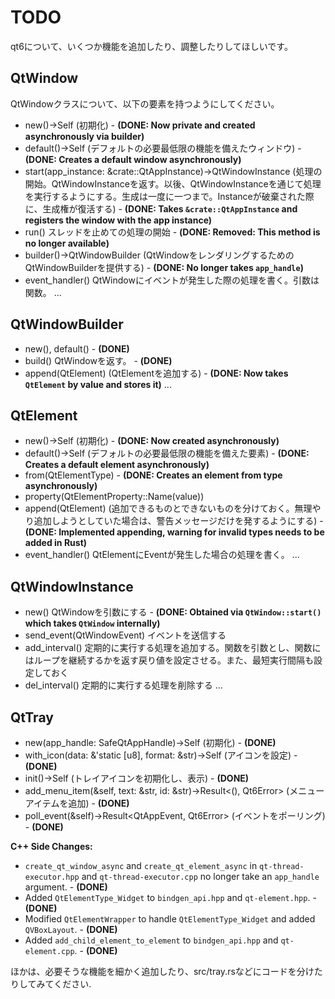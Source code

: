 # TODO
qt6について、いくつか機能を追加したり、調整したりしてほしいです。

## QtWindow

QtWindowクラスについて、以下の要素を持つようにしてください。

- new()->Self (初期化) - **(DONE: Now private and created asynchronously via builder)**
- default()->Self (デフォルトの必要最低限の機能を備えたウィンドウ) - **(DONE: Creates a default window asynchronously)**
- start(app_instance: &crate::QtAppInstance)->QtWindowInstance (処理の開始。QtWindowInstanceを返す。以後、QtWindowInstanceを通じて処理を実行するようにする。生成は一度に一つまで。Instanceが破棄された際に、生成権が復活する) - **(DONE: Takes `&crate::QtAppInstance` and registers the window with the app instance)**
- run() スレッドを止めての処理の開始 - **(DONE: Removed: This method is no longer available)**
- builder()->QtWindowBuilder (QtWindowをレンダリングするためのQtWindowBuilderを提供する) - **(DONE: No longer takes `app_handle`)**
- event_handler() QtWindowにイベントが発生した際の処理を書く。引数は関数。
...
## QtWindowBuilder

- new(), default() - **(DONE)**
- build() QtWindowを返す。 - **(DONE)**
- append(QtElement) (QtElementを追加する) - **(DONE: Now takes `QtElement` by value and stores it)**
...

## QtElement

- new()->Self (初期化) - **(DONE: Now created asynchronously)**
- default()->Self (デフォルトの必要最低限の機能を備えた要素) - **(DONE: Creates a default element asynchronously)**
- from(QtElementType) - **(DONE: Creates an element from type asynchronously)**
- property(QtElementProperty::Name(value))
- append(QtElement) (追加できるものとできないものを分けておく。無理やり追加しようとしていた場合は、警告メッセージだけを発するようにする) - **(DONE: Implemented appending, warning for invalid types needs to be added in Rust)**
- event_handler() QtElementにEventが発生した場合の処理を書く。
...

## QtWindowInstance

- new() QtWindowを引数にする - **(DONE: Obtained via `QtWindow::start()` which takes `QtWindow` internally)**
- send_event(QtWindowEvent) イベントを送信する
- add_interval() 定期的に実行する処理を追加する。関数を引数とし、関数にはループを継続するかを返す戻り値を設定させる。また、最短実行間隔も設定しておく
- del_interval() 定期的に実行する処理を削除する
...

## QtTray

- new(app_handle: SafeQtAppHandle)->Self (初期化) - **(DONE)**
- with_icon(data: &'static [u8], format: &str)->Self (アイコンを設定) - **(DONE)**
- init()->Self (トレイアイコンを初期化し、表示) - **(DONE)**
- add_menu_item(&self, text: &str, id: &str)->Result<(), Qt6Error> (メニューアイテムを追加) - **(DONE)**
- poll_event(&self)->Result<QtAppEvent, Qt6Error> (イベントをポーリング) - **(DONE)**

**C++ Side Changes:**
- `create_qt_window_async` and `create_qt_element_async` in `qt-thread-executor.hpp` and `qt-thread-executor.cpp` no longer take an `app_handle` argument. - **(DONE)**
- Added `QtElementType_Widget` to `bindgen_api.hpp` and `qt-element.hpp`. - **(DONE)**
- Modified `QtElementWrapper` to handle `QtElementType_Widget` and added `QVBoxLayout`. - **(DONE)**
- Added `add_child_element_to_element` to `bindgen_api.hpp` and `qt-element.cpp`. - **(DONE)**

ほかは、必要そうな機能を細かく追加したり、src/tray.rsなどにコードを分けたりしてみてください.